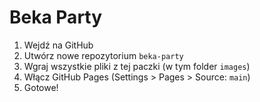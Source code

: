# Beka Party

1. Wejdź na GitHub
2. Utwórz nowe repozytorium `beka-party`
3. Wgraj wszystkie pliki z tej paczki (w tym folder `images`)
4. Włącz GitHub Pages (Settings > Pages > Source: `main`)
5. Gotowe!